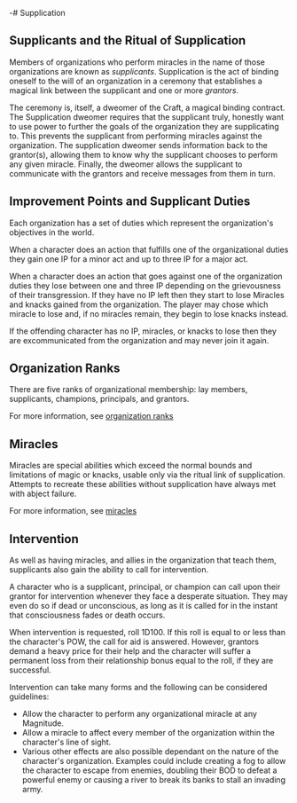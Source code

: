 -# Supplication

## Supplicants and the Ritual of Supplication

Members of organizations who perform miracles in the name of those organizations are known as _supplicants_.
Supplication is the act of binding oneself to the will of an organization in a ceremony that establishes a magical link between the supplicant and one or more _grantors_.

The ceremony is, itself, a dweomer of the Craft, a magical binding contract.
The Supplication dweomer requires that the supplicant truly, honestly want to use power to further the goals of the organization they are supplicating to.
This prevents the supplicant from performing miracles against the organization.
The supplication dweomer sends information back to the grantor(s), allowing them to know why the supplicant chooses to perform any given miracle.
Finally, the dweomer allows the supplicant to communicate with the grantors and receive messages from them in turn.

## Improvement Points and Supplicant Duties

Each organization has a set of duties which represent the organization's objectives in the world.

When a character does an action that fulfills one of the organizational duties they gain one IP for a minor act and up to three IP for a major act.

When a character does an action that goes against one of the organization duties they lose between one and three IP depending on the grievousness of their transgression.
If they have no IP left then they start to lose Miracles and knacks gained from the organization.
The player may chose which miracle to lose and, if no miracles remain, they begin to lose knacks instead.

If the offending character has no IP, miracles, or knacks to lose then they are excommunicated from the organization and may never join it again.

## Organization Ranks

There are five ranks of organizational membership: lay members, supplicants, champions, principals, and grantors.

For more information, see [organization ranks](04-supplication/a-ranks)

## Miracles

Miracles are special abilities which exceed the normal bounds and limitations of magic or knacks, usable only via the ritual link of supplication.
Attempts to recreate these abilities without supplication have always met with abject failure.

For more information, see [miracles](04-supplication/b-miracles)

## Intervention

As well as having miracles, and allies in the organization that teach them, supplicants also gain the ability to call for intervention.

A character who is a supplicant, principal, or champion can call upon their grantor for intervention whenever they face a desperate situation.
They may even do so if dead or unconscious, as long as it is called for in the instant that consciousness fades or death occurs.

When intervention is requested, roll 1D100.
If this roll is equal to or less than the character's POW, the call for aid is answered.
However, grantors demand a heavy price for their help and the character will suffer a permanent loss from their relationship bonus equal to the roll, if they are successful.

Intervention can take many forms and the following can be considered guidelines:

- Allow the character to perform any organizational miracle at any Magnitude.
- Allow a miracle to affect every member of the organization within the character's line of sight.
- Various other effects are also possible dependant on the nature of the character's organization.
  Examples could include creating a fog to allow the character to escape from enemies, doubling their BOD to defeat a powerful enemy or causing a river to break its banks to stall an invading army.
